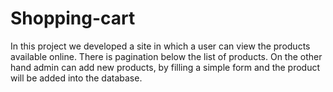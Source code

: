 # Shopping-cart
In this project we developed a site in which a user can view the products available online. There is pagination below the list of products. On the other hand admin can add new products, by filling a simple form and the product will be added into the database.
